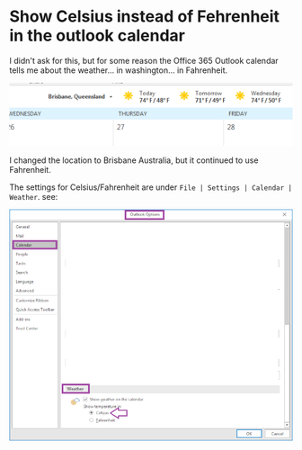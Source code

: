 # Show Celsius instead of Fehrenheit in the outlook calendar

I didn't ask for this, but for some reason the Office 365 Outlook calendar tells me about the weather... in washington... in Fahrenheit.

![outlook_weather](outlook_weather.png)

I changed the location to Brisbane Australia, but it continued to use Fahrenheit.

The settings for Celsius/Fahrenheit are under `File | Settings | Calendar | Weather`. see:

![settings_celsius](settings_celsius.png)